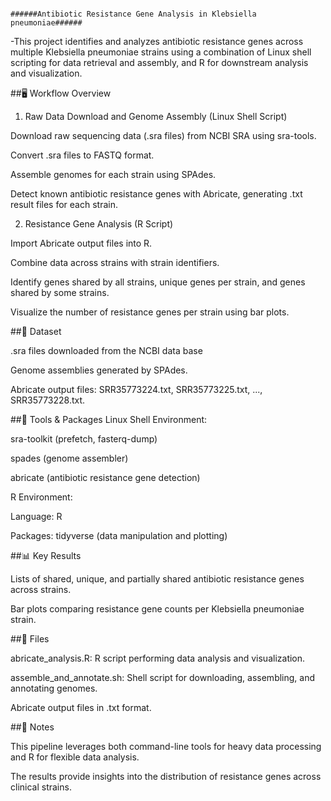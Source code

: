                                                                            ######Antibiotic Resistance Gene Analysis in Klebsiella pneumoniae######
-This project identifies and analyzes antibiotic resistance genes across multiple Klebsiella pneumoniae strains using a combination of Linux shell scripting for data retrieval and assembly, and R for downstream analysis and visualization.

##🖥️ Workflow Overview
1. Raw Data Download and Genome Assembly (Linux Shell Script)

Download raw sequencing data (.sra files) from NCBI SRA using sra-tools.

Convert .sra files to FASTQ format.

Assemble genomes for each strain using SPAdes.

Detect known antibiotic resistance genes with Abricate, generating .txt result files for each strain.

2. Resistance Gene Analysis (R Script)

Import Abricate output files into R.

Combine data across strains with strain identifiers.

Identify genes shared by all strains, unique genes per strain, and genes shared by some strains.

Visualize the number of resistance genes per strain using bar plots.

##📁 Dataset

.sra files downloaded from the NCBI data base

Genome assemblies generated by SPAdes.

Abricate output files: SRR35773224.txt, SRR35773225.txt, ..., SRR35773228.txt.

##🔧 Tools & Packages
Linux Shell Environment:

sra-toolkit (prefetch, fasterq-dump)

spades (genome assembler)

abricate (antibiotic resistance gene detection)

R Environment:

Language: R

Packages: tidyverse (data manipulation and plotting)

##📊 Key Results

Lists of shared, unique, and partially shared antibiotic resistance genes across strains.

Bar plots comparing resistance gene counts per Klebsiella pneumoniae strain.

##📂 Files

abricate_analysis.R: R script performing data analysis and visualization.

assemble_and_annotate.sh: Shell script for downloading, assembling, and annotating genomes.

Abricate output files in .txt format.

##🧠 Notes

This pipeline leverages both command-line tools for heavy data processing and R for flexible data analysis.

The results provide insights into the distribution of resistance genes across clinical strains.
